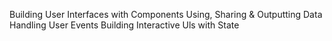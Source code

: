 Building User Interfaces with Components
Using, Sharing & Outputting Data
Handling User Events
Building Interactive Uls with State
